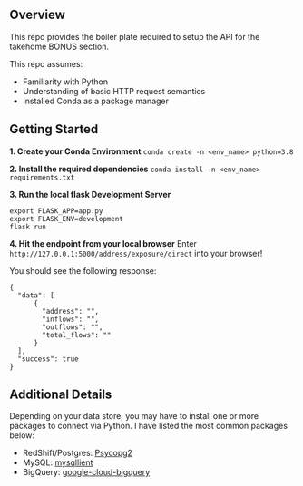 ## Overview

This repo provides the boiler plate required to setup the API for the takehome BONUS section. 

This repo assumes: 
- Familiarity with Python
- Understanding of basic HTTP request semantics
- Installed Conda as a package manager

## Getting Started

**1. Create your Conda Environment**
`conda create -n <env_name> python=3.8`

**2. Install the required dependencies**
`conda install -n <env_name> requirements.txt`

**3. Run the local flask Development Server**
```
export FLASK_APP=app.py
export FLASK_ENV=development
flask run
```

**4. Hit the endpoint from your local browser**
Enter `http://127.0.0.1:5000/address/exposure/direct` into your browser!

You should see the following response:
```
{
  "data": [
      {
        "address": "", 
        "inflows": "", 
        "outflows": "", 
        "total_flows": ""
      }
  ], 
  "success": true
}
```

## Additional Details

Depending on your data store, you may have to install one or more packages
to connect via Python. I have listed the most common packages below:
- RedShift/Postgres: [Psycopg2](https://pypi.org/project/psycopg2/)
- MySQL: [mysqllient](https://pypi.python.org/pypi/mysqlclient)
- BigQuery: [google-cloud-bigquery](https://pypi.org/project/google-cloud-bigquery/)



